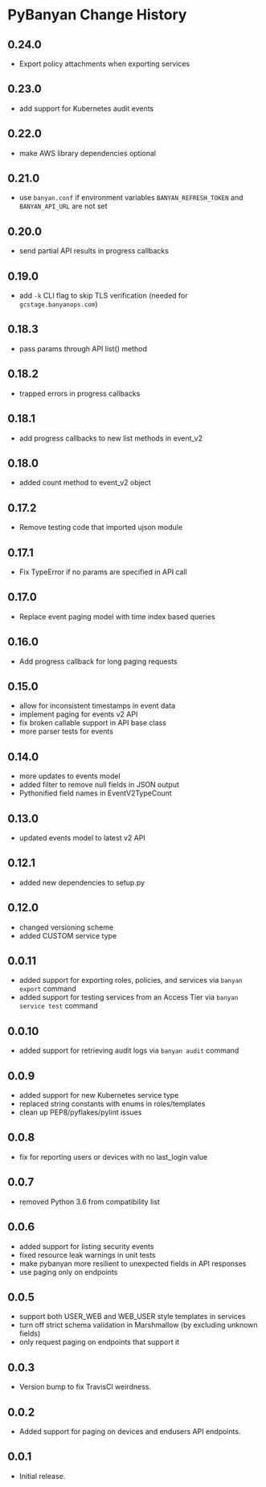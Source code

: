 # PyBanyan Change History

## 0.24.0

* Export policy attachments when exporting services

## 0.23.0

* add support for Kubernetes audit events

## 0.22.0

* make AWS library dependencies optional

## 0.21.0

* use `banyan.conf` if environment variables `BANYAN_REFRESH_TOKEN` and `BANYAN_API_URL` are not set

## 0.20.0

* send partial API results in progress callbacks

## 0.19.0

* add `-k` CLI flag to skip TLS verification (needed for `gcstage.banyanops.com`)

## 0.18.3

* pass params through API list() method

## 0.18.2

* trapped errors in progress callbacks

## 0.18.1

* add progress callbacks to new list methods in event_v2

## 0.18.0

* added count method to event_v2 object

## 0.17.2

* Remove testing code that imported ujson module

## 0.17.1

* Fix TypeError if no params are specified in API call

## 0.17.0

* Replace event paging model with time index based queries

## 0.16.0

* Add progress callback for long paging requests

## 0.15.0

* allow for inconsistent timestamps in event data
* implement paging for events v2 API
* fix broken callable support in API base class
* more parser tests for events

## 0.14.0

* more updates to events model
* added filter to remove null fields in JSON output
* Pythonified field names in EventV2TypeCount

## 0.13.0

* updated events model to latest v2 API

## 0.12.1

* added new dependencies to setup.py

## 0.12.0

* changed versioning scheme
* added CUSTOM service type

## 0.0.11

* added support for exporting roles, policies, and services via `banyan export` command
* added support for testing services from an Access Tier via `banyan service test` command

## 0.0.10

* added support for retrieving audit logs via `banyan audit` command

## 0.0.9

* added support for new Kubernetes service type
* replaced string constants with enums in roles/templates
* clean up PEP8/pyflakes/pylint issues

## 0.0.8

* fix for reporting users or devices with no last_login value

## 0.0.7

* removed Python 3.6 from compatibility list

## 0.0.6

* added support for listing security events
* fixed resource leak warnings in unit tests
* make pybanyan more resilient to unexpected fields in API responses
* use paging only on endpoints

## 0.0.5

* support both USER_WEB and WEB_USER style templates in services
* turn off strict schema validation in Marshmallow (by excluding unknown fields)
* only request paging on endpoints that support it

## 0.0.3

* Version bump to fix TravisCI weirdness.

## 0.0.2

* Added support for paging on devices and endusers API endpoints.

## 0.0.1

* Initial release.
